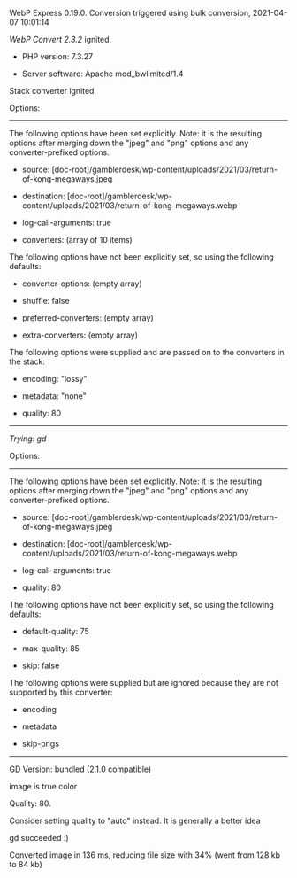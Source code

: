 WebP Express 0.19.0. Conversion triggered using bulk conversion, 2021-04-07 10:01:14

*WebP Convert 2.3.2*  ignited.
- PHP version: 7.3.27
- Server software: Apache mod_bwlimited/1.4

Stack converter ignited

Options:
------------
The following options have been set explicitly. Note: it is the resulting options after merging down the "jpeg" and "png" options and any converter-prefixed options.
- source: [doc-root]/gamblerdesk/wp-content/uploads/2021/03/return-of-kong-megaways.jpeg
- destination: [doc-root]/gamblerdesk/wp-content/uploads/2021/03/return-of-kong-megaways.webp
- log-call-arguments: true
- converters: (array of 10 items)

The following options have not been explicitly set, so using the following defaults:
- converter-options: (empty array)
- shuffle: false
- preferred-converters: (empty array)
- extra-converters: (empty array)

The following options were supplied and are passed on to the converters in the stack:
- encoding: "lossy"
- metadata: "none"
- quality: 80
------------


*Trying: gd* 

Options:
------------
The following options have been set explicitly. Note: it is the resulting options after merging down the "jpeg" and "png" options and any converter-prefixed options.
- source: [doc-root]/gamblerdesk/wp-content/uploads/2021/03/return-of-kong-megaways.jpeg
- destination: [doc-root]/gamblerdesk/wp-content/uploads/2021/03/return-of-kong-megaways.webp
- log-call-arguments: true
- quality: 80

The following options have not been explicitly set, so using the following defaults:
- default-quality: 75
- max-quality: 85
- skip: false

The following options were supplied but are ignored because they are not supported by this converter:
- encoding
- metadata
- skip-pngs
------------

GD Version: bundled (2.1.0 compatible)
image is true color
Quality: 80. 
Consider setting quality to "auto" instead. It is generally a better idea
gd succeeded :)

Converted image in 136 ms, reducing file size with 34% (went from 128 kb to 84 kb)
